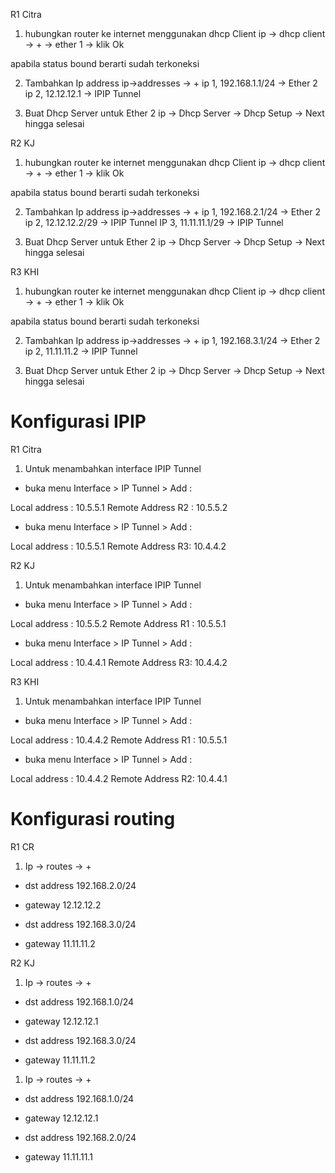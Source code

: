 R1 Citra

1. hubungkan router ke internet menggunakan dhcp Client
   ip -> dhcp client -> + -> ether 1 -> klik Ok

apabila status bound berarti sudah terkoneksi

2. Tambahkan Ip address
   ip->addresses -> +
   ip 1, 192.168.1.1/24 -> Ether 2
   ip 2, 12.12.12.1 -> IPIP Tunnel

3. Buat Dhcp Server untuk Ether 2
   ip -> Dhcp Server -> Dhcp Setup -> Next hingga selesai

R2 KJ

1. hubungkan router ke internet menggunakan dhcp Client
   ip -> dhcp client -> + -> ether 1 -> klik Ok

apabila status bound berarti sudah terkoneksi

2. Tambahkan Ip address
   ip->addresses -> +
   ip 1, 192.168.2.1/24 -> Ether 2
   ip 2, 12.12.12.2/29 -> IPIP Tunnel
   IP 3, 11.11.11.1/29 -> IPIP Tunnel

3. Buat Dhcp Server untuk Ether 2
   ip -> Dhcp Server -> Dhcp Setup -> Next hingga selesai

R3 KHI

1. hubungkan router ke internet menggunakan dhcp Client
   ip -> dhcp client -> + -> ether 1 -> klik Ok

apabila status bound berarti sudah terkoneksi

2. Tambahkan Ip address
   ip->addresses -> +
   ip 1, 192.168.3.1/24 -> Ether 2
   ip 2, 11.11.11.2 -> IPIP Tunnel

3. Buat Dhcp Server untuk Ether 2
   ip -> Dhcp Server -> Dhcp Setup -> Next hingga selesai

# Konfigurasi IPIP

R1 Citra

1. Untuk menambahkan interface IPIP Tunnel

- buka menu Interface > IP Tunnel > Add :

Local address : 10.5.5.1
Remote Address R2 : 10.5.5.2

- buka menu Interface > IP Tunnel > Add :

Local address : 10.5.5.1
Remote Address R3: 10.4.4.2

R2 KJ

1. Untuk menambahkan interface IPIP Tunnel

- buka menu Interface > IP Tunnel > Add :

Local address : 10.5.5.2
Remote Address R1 : 10.5.5.1

- buka menu Interface > IP Tunnel > Add :

Local address : 10.4.4.1
Remote Address R3: 10.4.4.2

R3 KHI

1. Untuk menambahkan interface IPIP Tunnel

- buka menu Interface > IP Tunnel > Add :

Local address : 10.4.4.2
Remote Address R1 : 10.5.5.1

- buka menu Interface > IP Tunnel > Add :

Local address : 10.4.4.2
Remote Address R2: 10.4.4.1

# Konfigurasi routing

R1 CR

1. Ip -> routes -> +

- dst address 192.168.2.0/24
- gateway 12.12.12.2

- dst address 192.168.3.0/24
- gateway 11.11.11.2

R2 KJ

1. Ip -> routes -> +

- dst address 192.168.1.0/24
- gateway 12.12.12.1

- dst address 192.168.3.0/24
- gateway 11.11.11.2

1. Ip -> routes -> +

- dst address 192.168.1.0/24
- gateway 12.12.12.1

- dst address 192.168.2.0/24
- gateway 11.11.11.1
